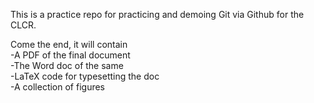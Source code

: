 This is a practice repo for practicing and demoing Git via Github for the CLCR.

Come the end, it will contain  
-A PDF of the final document  
-The Word doc of the same  
-LaTeX code for typesetting the doc  
-A collection of figures  
